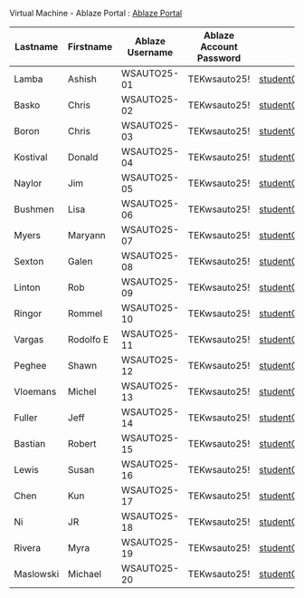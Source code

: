Virtual Machine - Ablaze Portal : [Ablaze Portal](https://my.ablazedesktop.com)

| Lastname   | Firstname   | Ablaze Username | Ablaze Account Password | Azure Account                                     | Azure Password |
|------------|-------------|------------------|--------------------------|---------------------------------------------------|----------------|
| Lamba      | Ashish      | WSAUTO25-01      | TEKwsauto25!             | student001_OC006@opscosolutions.onmicrosoft.com  | P@ssw0rd20250730!|
| Basko      | Chris       | WSAUTO25-02      | TEKwsauto25!             | student002_OC006@opscosolutions.onmicrosoft.com  |                |
| Boron      | Chris       | WSAUTO25-03      | TEKwsauto25!             | student003_OC006@opscosolutions.onmicrosoft.com  |                |
| Kostival   | Donald      | WSAUTO25-04      | TEKwsauto25!             | student004_OC006@opscosolutions.onmicrosoft.com  |                |
| Naylor     | Jim         | WSAUTO25-05      | TEKwsauto25!             | student005_OC006@opscosolutions.onmicrosoft.com  |                |
| Bushmen    | Lisa        | WSAUTO25-06      | TEKwsauto25!             | student006_OC006@opscosolutions.onmicrosoft.com  |                |
| Myers      | Maryann     | WSAUTO25-07      | TEKwsauto25!             | student007_OC006@opscosolutions.onmicrosoft.com  |                |
| Sexton     | Galen       | WSAUTO25-08      | TEKwsauto25!             | student008_OC006@opscosolutions.onmicrosoft.com  |                |
| Linton     | Rob         | WSAUTO25-09      | TEKwsauto25!             | student009_OC006@opscosolutions.onmicrosoft.com  |                |
| Ringor     | Rommel      | WSAUTO25-10      | TEKwsauto25!             | student010_OC006@opscosolutions.onmicrosoft.com  |                |
| Vargas     | Rodolfo E   | WSAUTO25-11      | TEKwsauto25!             | student011_OC006@opscosolutions.onmicrosoft.com  |                |
| Peghee     | Shawn       | WSAUTO25-12      | TEKwsauto25!             | student012_OC006@opscosolutions.onmicrosoft.com  |                |
| Vloemans   | Michel      | WSAUTO25-13      | TEKwsauto25!             | student013_OC006@opscosolutions.onmicrosoft.com  |                |
| Fuller     | Jeff        | WSAUTO25-14      | TEKwsauto25!             | student014_OC006@opscosolutions.onmicrosoft.com  |                |
| Bastian    | Robert      | WSAUTO25-15      | TEKwsauto25!             | student015_OC006@opscosolutions.onmicrosoft.com  |                |
| Lewis      | Susan       | WSAUTO25-16      | TEKwsauto25!             | student016_OC006@opscosolutions.onmicrosoft.com  |                |
| Chen       | Kun         | WSAUTO25-17      | TEKwsauto25!             | student017_OC006@opscosolutions.onmicrosoft.com  |                |
| Ni         | JR          | WSAUTO25-18      | TEKwsauto25!             | student018_OC006@opscosolutions.onmicrosoft.com  |                |
| Rivera     | Myra        | WSAUTO25-19      | TEKwsauto25!             | student019_OC006@opscosolutions.onmicrosoft.com  |                |
| Maslowski  | Michael     | WSAUTO25-20      | TEKwsauto25!             | student020_OC006@opscosolutions.onmicrosoft.com  |                |


